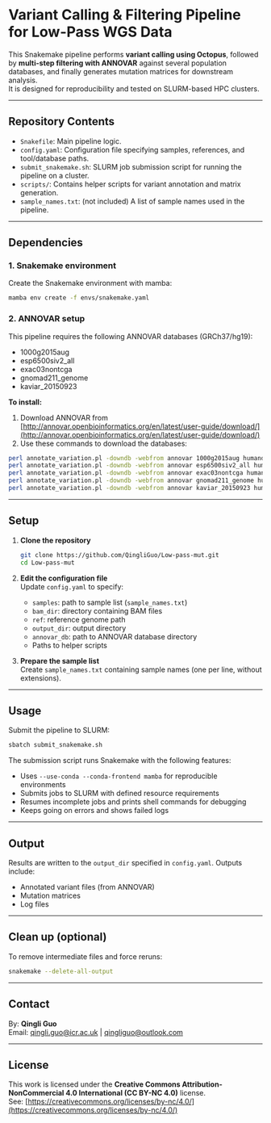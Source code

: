 # Variant Calling & Filtering Pipeline for Low-Pass WGS Data

This Snakemake pipeline performs **variant calling using Octopus**, followed by **multi-step filtering with ANNOVAR** against several population databases, and finally generates mutation matrices for downstream analysis.  
It is designed for reproducibility and tested on SLURM-based HPC clusters.

---

## Repository Contents

- `Snakefile`: Main pipeline logic.
- `config.yaml`: Configuration file specifying samples, references, and tool/database paths.
- `submit_snakemake.sh`: SLURM job submission script for running the pipeline on a cluster.
- `scripts/`: Contains helper scripts for variant annotation and matrix generation.
- `sample_names.txt`: (not included) A list of sample names used in the pipeline.

---

## Dependencies

### 1. Snakemake environment
Create the Snakemake environment with mamba:
```bash
mamba env create -f envs/snakemake.yaml
```

### 2. ANNOVAR setup
This pipeline requires the following ANNOVAR databases (GRCh37/hg19):

- 1000g2015aug
- esp6500siv2_all
- exac03nontcga
- gnomad211_genome
- kaviar_20150923

**To install:**
1. Download ANNOVAR from [http://annovar.openbioinformatics.org/en/latest/user-guide/download/](http://annovar.openbioinformatics.org/en/latest/user-guide/download/)
2. Use these commands to download the databases:
```bash
perl annotate_variation.pl -downdb -webfrom annovar 1000g2015aug humandb/
perl annotate_variation.pl -downdb -webfrom annovar esp6500siv2_all humandb/
perl annotate_variation.pl -downdb -webfrom annovar exac03nontcga humandb/
perl annotate_variation.pl -downdb -webfrom annovar gnomad211_genome humandb/
perl annotate_variation.pl -downdb -webfrom annovar kaviar_20150923 humandb/
```

---

## Setup

1. **Clone the repository**
   ```bash
   git clone https://github.com/QingliGuo/Low-pass-mut.git
   cd Low-pass-mut
   ```

2. **Edit the configuration file**  
   Update `config.yaml` to specify:
   - `samples`: path to sample list (`sample_names.txt`)
   - `bam_dir`: directory containing BAM files
   - `ref`: reference genome path
   - `output_dir`: output directory
   - `annovar_db`: path to ANNOVAR database directory
   - Paths to helper scripts

3. **Prepare the sample list**  
   Create `sample_names.txt` containing sample names (one per line, without extensions).

---

## Usage

Submit the pipeline to SLURM:
```bash
sbatch submit_snakemake.sh
```

The submission script runs Snakemake with the following features:
- Uses `--use-conda --conda-frontend mamba` for reproducible environments
- Submits jobs to SLURM with defined resource requirements
- Resumes incomplete jobs and prints shell commands for debugging
- Keeps going on errors and shows failed logs

---

## Output

Results are written to the `output_dir` specified in `config.yaml`. Outputs include:
- Annotated variant files (from ANNOVAR)
- Mutation matrices
- Log files

---

## Clean up (optional)

To remove intermediate files and force reruns:
```bash
snakemake --delete-all-output
```

---

## Contact

By: **Qingli Guo**  
Email: qingli.guo@icr.ac.uk | qingliguo@outlook.com

---

## License

This work is licensed under the **Creative Commons Attribution-NonCommercial 4.0 International (CC BY-NC 4.0)** license.  
See: [https://creativecommons.org/licenses/by-nc/4.0/](https://creativecommons.org/licenses/by-nc/4.0/)
